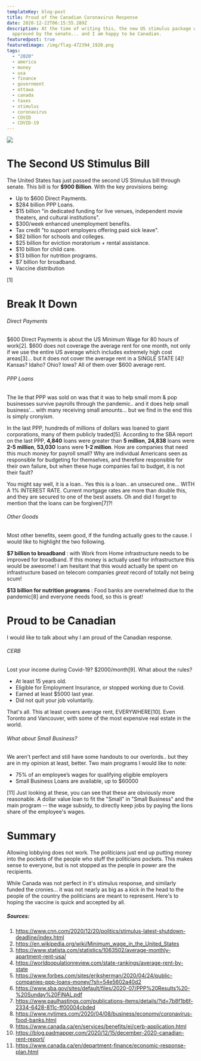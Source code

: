 ```yaml
---
templateKey: blog-post
title: Proud of the Canadian Coronavirus Response
date: 2020-12-22T06:15:55.289Z
description: At the time of writing this, the new US stimulus package was
  approved by the senate... and I am happy to be Canadian.
featuredpost: true
featuredimage: /img/flag-472394_1920.png
tags:
  - "2020"
  - america
  - money
  - usa
  - finance
  - government
  - ottawa
  - canada
  - taxes
  - stimulus
  - coronavirus
  - COVID
  - COVID-19
---
```

![](/img/flag-472394_1920.png)

# The Second US Stimulus Bill

The United States has just passed the second US Stimulus bill through senate. This bill is for **$900 Billion**. With the key provisions being:

* Up to $600 Direct Payments.
* $284 billion PPP Loans.
* $15 billion "in dedicated funding for live venues, independent movie theaters, and cultural institutions".
* $300/week enhanced unemployment benefits.
* Tax credit "to support employers offering paid sick leave".
* $82 billion for schools and colleges.
* $25 billion for eviction moratorium + rental assistance.
* $10 billion for child care.
* $13 billion for nutrition programs.
* $7 billion for broadband.
* Vaccine distribution

\[1]

# Break It Down

###### Direct Payments

$600 Direct Payments is about the US Minimum Wage for 80 hours of work\[2]. $600 does not coverage the average rent for one month, not only if we use the entire US average which includes extremely high cost areas\[3]... but it does not cover the average rent in a SINGLE STATE \[4]! Kansas? Idaho? Ohio? Iowa? All of them over $600 average rent.

###### PPP Loans

The lie that PPP was sold on was that it was to help small mom & pop businesses survive payrolls through the pandemic.. and it does help small business'... with many receiving small amounts... but we find in the end this is simply cronyism. 

In the last PPP, hundreds of millions of dollars was loaned to giant corporations, many of them publicly traded\[5]. According to the SBA report on the last PPP, **4,840**  loans were greater than **5 million**, **24,838** loans were **2-5 million**, **53,030** loans were **1-2 million**. How are companies that need this much money for payroll small? Why are individual Americans seen as responsible for budgeting for themselves, and therefore responsible for their own failure, but when these huge companies fail to budget, it is not their fault?

You might say well, it is a loan.. Yes this is a loan.. an unsecured one... WITH A 1% INTEREST RATE. Current mortgage rates are more than double this, and they are secured to one of the best assets. Oh and did I forget to mention that the loans can be forgiven\[7]?!

###### Other Goods

Most other benefits, seem good, if the funding actually goes to the cause. I would like to highlight the two following.

**$7 billion to broadband** : with Work from Home infrastructure needs to be improved for broadband. If this money is actually used for infrastructure this would be awesome! I am hesitant that this would actually be spent on infrastructure based on telecom companies *great* record of totally not being scum!

**$13 billion for nutrition programs** : Food banks are overwhelmed due to the pandemic\[8] and everyone needs food, so this is great!

# Proud to be Canadian

I would like to talk about why I am proud of the Canadian response.

###### CERB

Lost your income during Covid-19? $2000/month\[9]. What about the rules?

* At least 15 years old.
* Eligible for Employment Insurance, or stopped working due to Covid.
* Earned at least $5000 last year.
* Did not quit your job voluntarily.

That's all. This at least covers average rent, EVERYWHERE\[10]. Even Toronto and Vancouver, with some of the most expensive real estate in the world.

###### What about Small Business?

We aren't perfect and still have some handouts to our overlords.. but they are in my opinion at least, better. Two main programs I would like to note:

* 75% of an employee’s wages for qualifying eligible employers
* Small Business Loans are available, up to $60000

\[11] Just looking at these, you can see that these are obviously more reasonable. A dollar value loan to fit the "Small" in "Small Business" and the main program -- the wage subsidy, to directly keep jobs by paying the lions share of the employee's wages.

# Summary

Allowing lobbying does not work. The politicians just end up putting money into the pockets of the people who stuff the politicians pockets. This makes sense to everyone, but is not stopped as the people in power are the recipients.

While Canada was not perfect in it's stimulus response, and similarly funded the cronies... it was not nearly as big as a kick in the head to the people of the country the politicians are meant to represent. Here's to hoping the vaccine is quick and accepted by all.

##### Sources:

1. <https://www.cnn.com/2020/12/20/politics/stimulus-latest-shutdown-deadline/index.html>
2. <https://en.wikipedia.org/wiki/Minimum_wage_in_the_United_States>
3. <https://www.statista.com/statistics/1063502/average-monthly-apartment-rent-usa/>
4. <https://worldpopulationreview.com/state-rankings/average-rent-by-state>
5. <https://www.forbes.com/sites/eriksherman/2020/04/24/public-companies-ppp-loans-money/?sh=54e5602a40d2>
6. <https://www.sba.gov/sites/default/files/2020-07/PPP%20Results%20-%20Sunday%20FINAL.pdf>
7. <https://www.paulhastings.com/publications-items/details/?id=7b8f1b6f-2334-6428-811c-ff00004cbded>
8. <https://www.nytimes.com/2020/04/08/business/economy/coronavirus-food-banks.html>[](https://www.bls.gov/news.release/pdf/empsit.pdf)
9. <https://www.canada.ca/en/services/benefits/ei/cerb-application.html>
10. <https://blog.padmapper.com/2020/12/15/december-2020-canadian-rent-report/>
11. <https://www.canada.ca/en/department-finance/economic-response-plan.html>